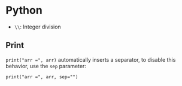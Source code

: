 # Python

- `\\`: Integer division

## Print

`print("arr =", arr)` automatically inserts a separator, to disable this behavior, use the `sep` parameter:

    print("arr =", arr, sep="")


